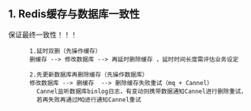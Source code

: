 ## 1. Redis缓存与数据库一致性

保证最终一致性！！！

```
      1.延时双删（先操作缓存）
      删缓存 --> 修改数据库 --> 再延时删除缓存 ，延时时间长度需评估业务设定
      
      2.先更新数据库再删除缓存（先操作数据库）
      修改数据库 --> 删缓存  --> 删除缓存失败重试（mq + Cannel）
        Cannel监听数据库binlog日志，有变动则携带数据通知Cannel进行删除重试，
        若再失败再通过MQ进行通知Cannel重试
```
